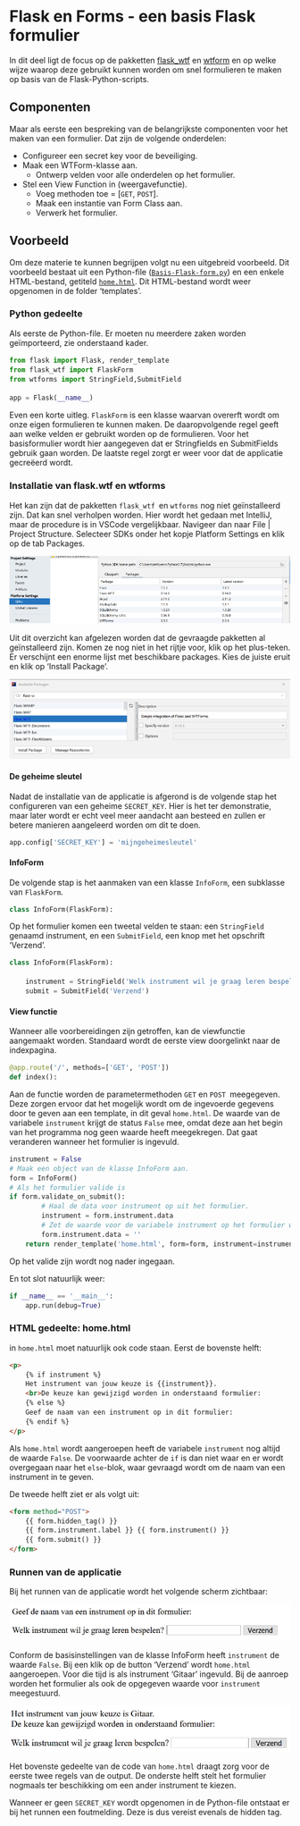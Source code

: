 # Flask en Forms - een basis Flask formulier

In dit deel ligt de focus op de pakketten [flask_wtf](https://flask-wtf.readthedocs.io/en/stable/) en [wtform](https://wtforms.readthedocs.io/en/2.3.x/) en op welke wijze waarop deze gebruikt kunnen worden om snel formulieren te maken op basis van de Flask-Python-scripts.

## Componenten
Maar als eerste een bespreking van de belangrijkste componenten voor het maken van een formulier.
Dat zijn de volgende onderdelen:

- Configureer een secret key voor de beveiliging.
- Maak een WTForm-klasse aan.
    - Ontwerp velden voor alle onderdelen op het formulier.
- Stel een View Function in (weergavefunctie).
    - Voeg methoden toe = [`GET`, `POST`].
    - Maak een instantie van Form Class aan.
    - Verwerk het formulier.

## Voorbeeld
Om deze materie te kunnen begrijpen volgt nu een uitgebreid voorbeeld. Dit voorbeeld bestaat uit een Python-file ([`Basis-Flask-form.py`](../bestanden/Basis-Flask-form.py)) en een enkele HTML-bestand, getiteld [`home.html`](../bestanden/home.html). Dit HTML-bestand wordt weer opgenomen in de folder ‘templates’.

### Python gedeelte
Als eerste de Python-file. Er moeten nu meerdere zaken worden geïmporteerd, zie onderstaand kader.

```python
from flask import Flask, render_template
from flask_wtf import FlaskForm
from wtforms import StringField,SubmitField

app = Flask(__name__)
```

Even een korte uitleg. `FlaskForm` is een klasse waarvan overerft wordt om onze eigen formulieren te kunnen maken. De daaropvolgende regel geeft aan welke velden er gebruikt worden op de formulieren. Voor het basisformulier wordt hier aangegeven dat er Stringfields en SubmitFields gebruik gaan worden. De laatste regel zorgt er weer voor dat de applicatie gecreëerd wordt.

### Installatie van flask.wtf en wtforms

Het kan zijn dat de pakketten `flask_wtf `en `wtforms` nog niet geïnstalleerd zijn. Dat kan snel verholpen worden. Hier wordt het gedaan met IntelliJ, maar de procedure is in VSCode vergelijkbaar. Navigeer dan naar File | Project Structure. Selecteer SDKs onder het kopje Platform Settings en klik op de tab Packages.

![SDKs packages installeren](imgs/SDKs-packages.png)

Uit dit overzicht kan afgelezen worden dat de gevraagde pakketten al geïnstalleerd zijn. Komen ze nog niet in het rijtje voor, klik op het plus-teken. Er verschijnt een enorme lijst met beschikbare packages. Kies de juiste eruit en klik op ‘Install Package’.

![Flask_wtf package installeren](imgs/install-Flask-WTF-package.png)

#### De geheime sleutel
Nadat de installatie van de applicatie is afgerond is de volgende stap het configureren van een geheime `SECRET_KEY`. Hier is het ter demonstratie, maar later wordt er echt veel meer aandacht aan besteed en zullen er betere manieren aangeleerd worden om dit te doen.

```python
app.config['SECRET_KEY'] = 'mijngeheimesleutel'
```

#### InfoForm
De volgende stap is het aanmaken van een klasse `InfoForm`, een subklasse van `FlaskForm`. 

```python
class InfoForm(FlaskForm):
```

Op het formulier komen een tweetal velden te staan: een `StringField` genaamd instrument, en een `SubmitField`, een knop met het opschrift ‘Verzend’.

```python
class InfoForm(FlaskForm):

    instrument = StringField('Welk instrument wil je graag leren bespelen?')
    submit = SubmitField('Verzend')
```

#### View functie
Wanneer alle voorbereidingen zijn getroffen, kan de viewfunctie aangemaakt worden. Standaard wordt de eerste view doorgelinkt naar de indexpagina.

```python
@app.route('/', methods=['GET', 'POST'])
def index():    
```

Aan de functie worden de parametermethoden `GET` en `POST `meegegeven. Deze zorgen ervoor dat het mogelijk wordt om de ingevoerde gegevens door te geven aan een template, in dit geval `home.html`.
De waarde van de variabele `instrument` krijgt de status `False` mee, omdat deze aan het begin van het programma nog geen waarde heeft meegekregen. Dat gaat veranderen wanneer het formulier is ingevuld.

```python
instrument = False
# Maak een object van de klasse InfoForm aan.
form = InfoForm()
# Als het formulier valide is
if form.validate_on_submit():
        # Haal de data voor instrument op uit het formulier.
        instrument = form.instrument.data
        # Zet de waarde voor de variabele instrument op het formulier weer op False
        form.instrument.data = ''
    return render_template('home.html', form=form, instrument=instrument)
```
Op het valide zijn wordt nog nader ingegaan. 

En tot slot natuurlijk weer:

```python
if __name__ == '__main__':
    app.run(debug=True)
```

### HTML gedeelte: home.html
in `home.html` moet natuurlijk ook code staan. Eerst de bovenste helft:

```html
<p>
    {% if instrument %}
    Het instrument van jouw keuze is {{instrument}}.
    <br>De keuze kan gewijzigd worden in onderstaand formulier:
    {% else %}
    Geef de naam van een instrument op in dit formulier:
    {% endif %}
</p>
```

Als `home.html` wordt aangeroepen heeft de variabele `instrument` nog altijd de waarde `False`. De voorwaarde achter de `if` is dan niet waar en er wordt overgegaan naar het `else`-blok, waar gevraagd wordt om de naam van een instrument in te geven.

De tweede helft ziet er als volgt uit:

```html
<form method="POST">
    {{ form.hidden_tag() }}
    {{ form.instrument.label }} {{ form.instrument() }}
    {{ form.submit() }}
</form>
```

### Runnen van de applicatie

Bij het runnen van de applicatie wordt het volgende scherm zichtbaar:

![home.html met formulier](imgs/formulier-1-html.png)

Conform de basisinstellingen van de klasse InfoForm heeft `instrument` de waarde `False`. Bij een klik op de button ‘Verzend’ wordt `home.html` aangeroepen. Voor die tijd is als instrument ‘Gitaar’ ingevuld. Bij de aanroep worden het formulier als ook de opgegeven waarde voor `instrument `meegestuurd.

![home.html met ingevuld formulier](imgs/formulier-2-html.png)

Het bovenste gedeelte van de code van `home.html` draagt zorg voor de eerste twee regels van de output. De onderste helft stelt het formulier nogmaals ter beschikking om een ander instrument te kiezen.

Wanneer er geen `SECRET_KEY` wordt opgenomen in de Python-file ontstaat er bij het runnen een foutmelding. Deze is dus vereist evenals de hidden tag.
